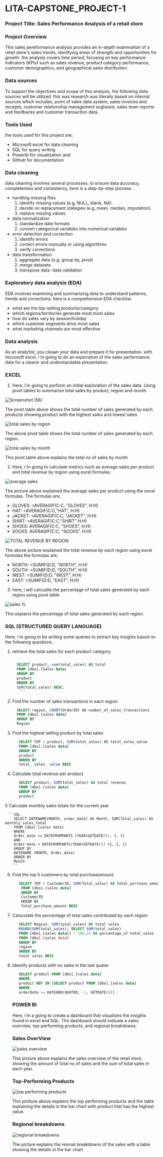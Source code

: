 # LITA-CAPSTONE_PROJECT-1

### Project Title: Sales Performance Analysis of a retail store

### Project Overview
 This sales pereformance analysis provides an in-depth examination of a retail store's sales trends, identfying areas of strength and opportunities for growth. the analysis covers time period, focusing on key performance indicators (KPIs) such as sales revenue, product category performance, customer demographics, and geographical sales distribution.

### Data sources
To support the objectives and scope of this analysis, the following data sources will be utilized. this was research was literaily based on internal sources which includes, point of sales data system, sales invoices and receipts, customer relationship management sogtware, sales team reports and feedbacks and customer transaction data.

### Tools Used
the tools used for this project are;
- Microsoft excel for data cleaning
- SQL for query writing
- Powerbi for visualization and 
- Github for documentation

 ### Data cleaning
  data cleaning involves several processes. to ensure data accuracy, completeness and consistency, here is a step-by-step process.
- handling missing files
  1. identify missing values (e.g, NULL, blank, NA).
  2. decide on replacement stategies (e.g,  mean, median, imputation).
  3. replace missing values
- data normalization
  1. standardize date formats
  2. convert categorical variables into numerical variables
- error detection and correction
  1. identify errors
  2. correct errors manually or using algorithms
  3. verify corrections
- data transformation
  1. aggregate data (e.g, group by, pivot)
  2. merge datasets
  3. transpose data
-data validation

### Exploratory data analysis (EDA)
EDA involves examining and summarizing data to understand patterns, trends and corrections. here is a comprehensive EDA checklist.
 -  what are the top-selling products/category
 -  which regions/territories generate most most sales
 -  how do sales vary by season/holiday
 -  which customer segments drive most sales
 -  what marketing channels are most effective

### Data analysis
As an analytist, you cleaan your data and prepare it for presentation.
with microsoft excel, i'm going to do an exploration of the sales performance data for a clearer and understandable presentation.

 ### EXCEL
  1.   Here, i'm going to perform an initial exploration of the sales data. Using pivot tables to summarize total sales by product, region and month

![Screenshot (56)](https://github.com/user-attachments/assets/0d3c0dd9-c3fb-4cb1-83ed-dad3488ff70e)

The pivot table above shows the total number of sales generated by each products showing product with the highest sales and lowest sales

![total sales by region](https://github.com/user-attachments/assets/7e919e4a-02ee-49be-96ca-67ba01d9c648)

The above pivot table shows the total number of sales generated by each region.


![total sales by  month](https://github.com/user-attachments/assets/f2b8969b-123b-4acb-9c4b-087b67869c42)


   This pivot table above explains the total no of sales by month 

2.  Here, i'm going to calculate metrics such as average sales per product and total revenue by region using excel formulas.

![average sales](https://github.com/user-attachments/assets/79c3c033-ab97-444d-bcf4-e2063b5a9250)

The picture above explained the average sales per product using the excel formulas.
The formulas are;

-  GLOVES: =AVERAGIF(C:C, "GLOVES", H:H)
-  HAT:  =AVERAGIF(C:C,"HAT", H:H)
- JACKET: =AVERAGIF(C:C, "JACKET", H:H)
- SHIRT: =AVERAGIF(C:C,"SHIRT" H:H)
- SHOES: AVERAGIF(C:C, "SHOES", H:H)
- SOCKS: AVERAGIF(C:C, "SOCKS", H:H)


![TOTAL REVENUE BY REGION](https://github.com/user-attachments/assets/979ba96a-c2d7-473b-a00d-ee3304f09fae)

The above picture explained the total revenue by each region using excel formulas
the formulas are;

- NORTH: =SUMIF(D:D, "NORTH", H:H)
- SOUTH: =SUMIF(D:D, "SOUTH", H:H)
- WEST: =SUMIF(D:D, "WEST", H:H)
- EAST: =SUMIF(D:D, "EAST", H:H)



3.  here, i will calcualte the percentage of total sales generated by each region using pivot table



![sales %](https://github.com/user-attachments/assets/7e0f69de-17f8-4885-b2bd-31a129f91ad4)


This explains the percentage of total sales generated by each region.



### SQL (STRUCTURED QUERY LANGUAGE)

Here, i'm going to be writing some queries to extract key insights based on the following questions.

1. retrieve the total sales for each product category.

     ```SQL
   
       SELECT product, sum(total_sales) AS total
       FROM [dbo].[Sales Data)
       GROUP BY
       product
       ORDER BY
       SUM(total_sales) DESC.
        ```

2.  Find the number of sales transactions in each region

     ```SQL
       SELECT region, COUNT(OrderID) AS number_of_sales_transactions
       FROM [dbo].[sales data]
       GROUP BY
       Region
       ```

3.  Find the highest selling product by total sales

     ```SQL
        SELECT TOP 1 product, SUM(total_sales) AS total_sales_value
        FROM [dbo].[sales data]
        GROUP BY
        product
        ORDER BY
        total_ sales_ value DESC
      ```

4.  Calculate total revenue per product

     ```SQL
        SELECT product, SUM(total_sales) AS total revenue
        FROM [dbo].[sales data]
        GROUP BY
        product
     ```

5   Calculate monthly sales totals for the current year

     ```SQL
        SELECT DATENAME(MONTH, order_date) AS Month, SUM(Total_sales) AS monthly_sales_total
        FROM [dbo].[sales data]
        WHERE
        Order_date >= DATEFROMPARTS (YEAR(GETDATE()), 1, 1)
        AND
        Order-date < DATEFROMPARTS(YEAR(GETDATE()) +1, 1, 1)
        GROUP BY
        DATENAME (MONTH, Order_date)
        ORDER BY
        Month
       ```

6.  Find the top 5 customers by total purchaseamount.

     ```SQL
        SELECT TOP 5 CustomerID, SUM(Total_sales) AS total_purchase_amount
         FROM [dbo].[sales data]
         GROUP BY
         CustomerID
         OREDR BY
         Total_purchase_amount DESC
      ```
     

7.  Caluculate the percentage of total sales contributed by each region

     ```SQL
        SELECT Region, SUM(tptal_sales) AS total sales
        ROUND(SUM(total_sales)/ SELECT SUM(total_sales)
        FROM [dbo].[sales data]) * 100,2) AS percentage_of-total_sales
        FROM [dbo].[sales date]
        GROUP BY
        region
        ORDER BY
        total sales DESC
       ```


8. Identify products with no sales in the last quater

    ```SQL
       SELECT product FROM [dbo].[sales data]
       WHERE
       product NOT IN (SELECT product FROM [dbo].[sales data]
       WHERE
       orderdate >= DATEADD(QUATER, -1, GETDATE())).
      ```


   ### POWER BI

   Here, i'm a going to create a dashboard that visualizes the insights found in excel and SQL. The dashboard should indicate a sales overview, top-performing products, and regional breakdowns.

    ### Sales OverView

   ![sales overview](https://github.com/user-attachments/assets/e53f1652-9e7f-405b-ac68-128cebe96bbf)


   This picture above explains the sales overview of the retail store, showing the amount of total no of sales and the sum of total sales in each year.


   ### Top-Performing Products


   ![top performing products](https://github.com/user-attachments/assets/317be6f1-4228-4d21-8ba5-e891c741d184)

   This pictture above explains the top performing products and the table explaining the details in the bar chart with product that has the highest value.


   ### Regional breakdowns


   ![regional breakdowns](https://github.com/user-attachments/assets/b709b2a1-f820-45d3-8523-82f21cba2a2e)

   The picture explains the reional breakdowns of the sales with a table showing the details in the bar chart


